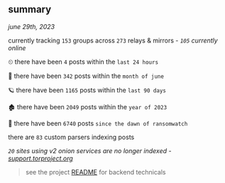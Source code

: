 
## summary
_june 29th, 2023_

currently tracking `153` groups across `273` relays & mirrors - _`105` currently online_

⏲ there have been `4` posts within the `last 24 hours`

🦈 there have been `342` posts within the `month of june`

🪐 there have been `1165` posts within the `last 90 days`

🏚 there have been `2049` posts within the `year of 2023`

🦕 there have been `6740` posts `since the dawn of ransomwatch`

there are `83` custom parsers indexing posts

_`20` sites using v2 onion services are no longer indexed - [support.torproject.org](https://support.torproject.org/onionservices/v2-deprecation/)_

> see the project [README](https://github.com/joshhighet/ransomwatch#ransomwatch--) for backend technicals
